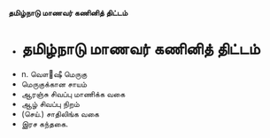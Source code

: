 **தமிழ்நாடு மாணவர் கணினித் திட்டம்**
- # தமிழ்நாடு மாணவர் கணினித் திட்டம்
- n. வௌ஢ஷீ மெருகு
- மெருகுக்கான சாயம்
- ஆரஞ்சு சிவப்பு மாணிக்க வகை
- ஆழ் சிவப்பு நிறம்
- (செய்.) சாதிலிங்க வகை
- இரச கந்தகை.

